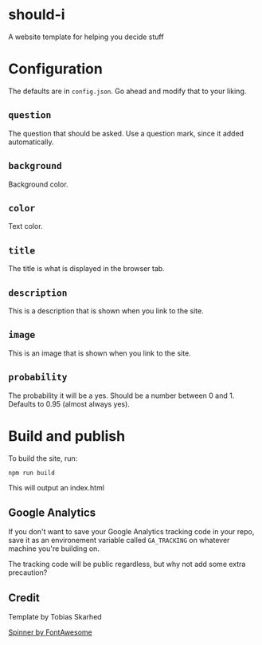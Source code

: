 # should-i
 A website template for helping you decide stuff

# Configuration

The defaults are in `config.json`. Go ahead and modify that to your liking.

## `question`

The question that should be asked. Use a question mark, since it added automatically.

## `background`

Background color.

## `color`

Text color.

## `title`

The title is what is displayed in the browser tab.

## `description`

This is a description that is shown when you link to the site.

## `image`

This is an image that is shown when you link to the site.

## `probability`

The probability it will be a yes. Should be a number between 0 and 1. Defaults to 0.95 (almost always yes).

# Build and publish

To build the site, run:
```
npm run build
```

This will output an index.html

## Google Analytics

If you don't want to save your Google Analytics tracking code in your repo, save it as an environement variable called `GA_TRACKING` on whatever machine you're building on.

The tracking code will be public regardless, but why not add some extra precaution?

## Credit

Template by Tobias Skarhed

[Spinner by FontAwesome](https://fontawesome.com/license)